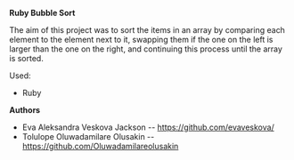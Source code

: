 **Ruby Bubble Sort**

The aim of this project was to sort the items in an array by comparing each element to the element next to it, swapping them if the one on the left is larger than the one on the right, and continuing this process until the array is sorted.

Used:

- Ruby

**Authors**

- Eva Aleksandra Veskova Jackson -- https://github.com/evaveskova/
- Tolulope Oluwadamilare Olusakin -- https://github.com/Oluwadamilareolusakin
